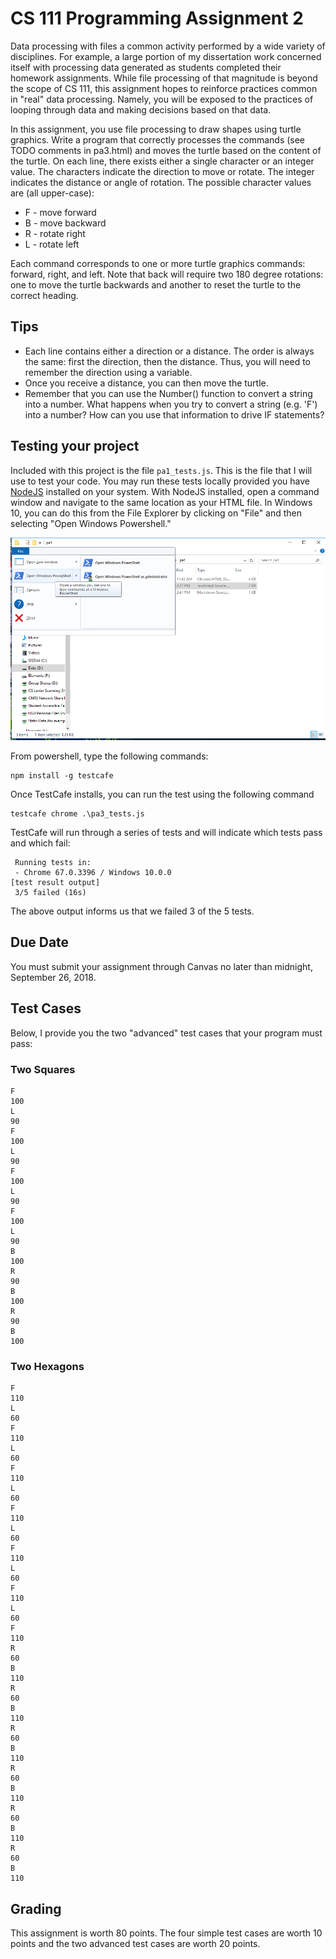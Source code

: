 # CS 111 Programming Assignment 2
Data processing with files a common activity performed by a wide variety of disciplines.  For example, a large portion of my dissertation work concerned itself with processing data generated as students completed their homework assignments.  While file processing of that magnitude is beyond the scope of CS 111, this assignment hopes to reinforce practices common in "real" data processing.  Namely, you will be exposed to the practices of looping through data and making decisions based on that data.

In this assignment, you use file processing to draw shapes using turtle graphics.  Write a program that correctly processes the commands (see TODO comments in pa3.html) and moves the turtle based on the content of the turtle.  On each line, there exists either a single character or an integer value.  The characters indicate the direction to move or rotate.  The integer indicates the distance or angle of rotation.  The possible character values are (all upper-case):

* F - move forward
* B - move backward
* R - rotate right
* L - rotate left

Each command corresponds to one or more turtle graphics commands: forward, right, and left.  Note that back will require two 180 degree rotations: one to move the turtle backwards and another to reset the turtle to the correct heading.  

## Tips
* Each line contains either a direction or a distance.  The order is always the same: first the direction, then the distance.  Thus, you will need to remember the direction using a variable. 
* Once you receive a distance, you can then move the turtle.  
* Remember that you can use the Number() function to convert a string into a number.  What happens when you try to convert a string (e.g. 'F') into a number?  How can you use that information to drive IF statements?

## Testing your project
Included with this project is the file `pa1_tests.js`.  This is the file that
I will use to test your code.  You may run these tests locally provided you
have [NodeJS](https://nodejs.org/en/download/) installed on your system.  With
NodeJS installed, open a command window and navigate to the same location as
your HTML file.  In Windows 10, you can do this from the File Explorer by
clicking on "File" and then selecting "Open Windows Powershell." 

![PowerShell](powershell.png)

From powershell, type the following commands:

```
npm install -g testcafe
```

Once TestCafe installs, you can run the test using the following command

```
testcafe chrome .\pa3_tests.js
```

TestCafe will run through a series of tests and will indicate which tests 
pass and which fail:

```
 Running tests in:
 - Chrome 67.0.3396 / Windows 10.0.0
[test result output]
 3/5 failed (16s)
```

The above output informs us that we failed 3 of the 5 tests.  

## Due Date
You must submit your assignment through Canvas no later than midnight, September 26, 2018.

## Test Cases
Below, I provide you the two "advanced" test cases that your program must pass:

### Two Squares
```
F
100
L
90
F
100
L
90
F
100
L
90
F
100
L
90
B
100
R
90
B
100
R
90
B
100
```

### Two Hexagons
```
F
110
L
60
F
110
L
60
F
110
L
60
F
110
L
60
F
110
L
60
F
110
L
60
F
110
R
60
B
110
R
60
B
110
R
60
B
110
R
60
B
110
R
60
B
110
R
60
B
110
```

## Grading
This assignment is worth 80 points.  The four simple test cases are worth 10 points and the two advanced test cases are worth 20 points.  